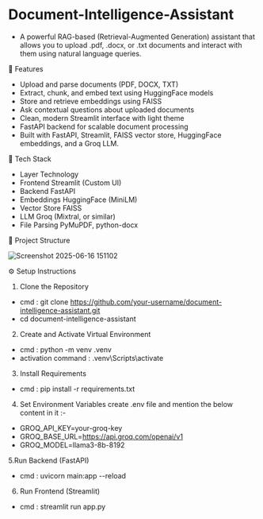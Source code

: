 # Document-Intelligence-Assistant
- A powerful RAG-based (Retrieval-Augmented Generation) assistant that allows you to upload .pdf, .docx, or .txt documents and interact with them using natural language queries.

🚀 Features
- Upload and parse documents (PDF, DOCX, TXT)
- Extract, chunk, and embed text using HuggingFace models
- Store and retrieve embeddings using FAISS
- Ask contextual questions about uploaded documents
- Clean, modern Streamlit interface with light theme
- FastAPI backend for scalable document processing
- Built with FastAPI, Streamlit, FAISS vector store, HuggingFace embeddings, and a Groq LLM.

🧱 Tech Stack
- Layer              Technology
- Frontend           Streamlit (Custom UI)
- Backend            FastAPI
- Embeddings         HuggingFace (MiniLM)
- Vector Store       FAISS
- LLM                Groq (Mixtral, or similar)
- File Parsing       PyMuPDF, python-docx

📂 Project Structure

![Screenshot 2025-06-16 151102](https://github.com/user-attachments/assets/1f6fab3b-49c6-4821-a5c2-e05aec061129)

⚙️ Setup Instructions

1. Clone the Repository
- cmd : git clone https://github.com/your-username/document-intelligence-assistant.git
- cd document-intelligence-assistant

2. Create and Activate Virtual Environment
- cmd : python -m venv .venv
- activation command : .venv\Scripts\activate

3. Install Requirements
- cmd : pip install -r requirements.txt

4. Set Environment Variables
create .env file and mention the below content in it :-
- GROQ_API_KEY=your-groq-key
- GROQ_BASE_URL=https://api.groq.com/openai/v1
- GROQ_MODEL=llama3-8b-8192

5.Run Backend (FastAPI) 
- cmd : uvicorn main:app --reload

6. Run Frontend (Streamlit)
- cmd : streamlit run app.py
